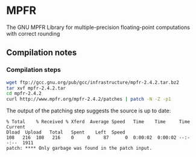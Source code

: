 # MPFR
The GNU MPFR Library for multiple-precision floating-point computations with correct rounding

## Compilation notes

### Compilation steps
```bash
wget ftp://gcc.gnu.org/pub/gcc/infrastructure/mpfr-2.4.2.tar.bz2
tar xvf mpfr-2.4.2.tar
cd mpfr-2.4.2
curl http://www.mpfr.org/mpfr-2.4.2/patches | patch -N -Z -p1
```

The output of the patching step suggests the source is up to date:
```shell
% Total    % Received % Xferd  Average Speed   Time    Time     Time  Current
Dload  Upload   Total   Spent    Left  Speed
108   216  108   216    0     0     87      0  0:00:02  0:00:02 --:--:--  1911
patch: **** Only garbage was found in the patch input.

```


